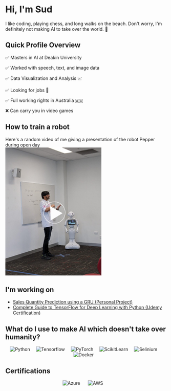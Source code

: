 # Hi, I'm Sud
I like coding, playing chess, and long walks on the beach. Don't worry, I'm definitely not making AI to take over the world. 🤖
<br>

## Quick Profile Overview
✅ Masters in AI at Deakin University


✅ Worked with speech, text, and image data


✅ Data Visualization and Analysis 📈


✅ Looking for jobs 👀


✅ Full working rights in Australia 🇦🇺


❌ Can carry you in video games
<br>

## How to train a robot
Here's a random video of me giving a presentation of the robot Pepper during open day
<br>
<a href="https://youtube.com/shorts/iYLsXjNKgI0?feature=share">
    <img src="https://raw.githubusercontent.com/sudislife/sudislife/main/Me%20Presenting%20Pepper.jpg" style="align:center; width:300px; height:auto;">
</a>

## I'm working on
- [Sales Quantity Prediction using a GRU (Personal Project)](https://github.com/sudislife/Sales-Quantity-Prediction-using-a-GRU)
- [Complete Guide to TensorFlow for Deep Learning with Python (Udemy Certification)](https://www.udemy.com/course/complete-guide-to-tensorflow-for-deep-learning-with-python/?couponCode=MCLARENT71824)

## What do I use to make AI which doesn't take over humanity?
<p align="center" width="100%">   
    <img alt="Python"      width="30px" style="padding-right:15px;" src="https://cdn.jsdelivr.net/gh/devicons/devicon/icons/python/python-plain.svg"/>
    <img alt="Tensorflow"  width="30px" style="padding-right:15px;" src="https://cdn.jsdelivr.net/gh/devicons/devicon/icons/tensorflow/tensorflow-original.svg"/>
    <img alt="PyTorch"     width="30px" style="padding-right:15px;" src="https://cdn.jsdelivr.net/gh/devicons/devicon/icons/pytorch/pytorch-original.svg"/>
    <img alt="ScikitLearn" width="30px" style="padding-right:15px;" src="https://cdn.jsdelivr.net/gh/devicons/devicon/icons/scikitlearn/scikitlearn-original.svg"/>
    <img alt="Selinium"    width="30px" style="padding-right:15px;" src="https://cdn.jsdelivr.net/gh/devicons/devicon/icons/selenium/selenium-original.svg"/>
    <img alt="Docker"      width="30px" style="padding-right:15px;" src="https://cdn.jsdelivr.net/gh/devicons/devicon/icons/docker/docker-original.svg"/>
</p>

## Certifications
<p align="center" width="100%">
    <img alt="Azure" width="100px" style="padding-right:20px;" src="https://k21academy.com/wp-content/uploads/2020/06/AI_Fundamentals-min.png"/>
    <img alt="AWS" width="100px" style="padding-right:20px;" src="https://res.cloudinary.com/hy4kyit2a/f_auto,fl_lossy,q_70/learn/modules/aws-cloud-practitioner-certification-prep/learn-about-the-aws-certified-cloud-practitioner-exam/images/8ef555de1a79ee04d46f669f807e8626_8-e-63168-f-d-72-f-4272-8994-6779-eec-75-ce-9.png"/>
</p>